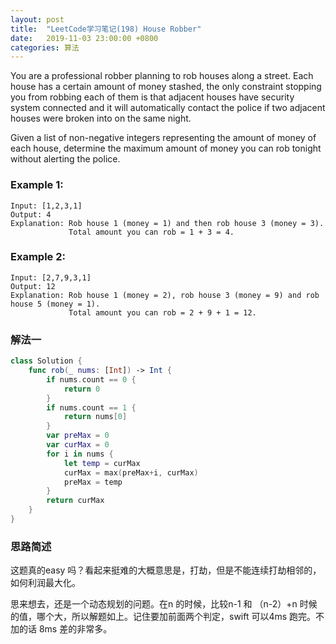 ```yaml
---
layout: post
title:  "LeetCode学习笔记(198) House Robber"
date:   2019-11-03 23:00:00 +0800
categories: 算法
---
```


You are a professional robber planning to rob houses along a street. Each house has a certain amount of money stashed, the only constraint stopping you from robbing each of them is that adjacent houses have security system connected and it will automatically contact the police if two adjacent houses were broken into on the same night.

Given a list of non-negative integers representing the amount of money of each house, determine the maximum amount of money you can rob tonight without alerting the police.

### Example 1:

```
Input: [1,2,3,1]
Output: 4
Explanation: Rob house 1 (money = 1) and then rob house 3 (money = 3).
             Total amount you can rob = 1 + 3 = 4.
```

### Example 2:

```
Input: [2,7,9,3,1]
Output: 12
Explanation: Rob house 1 (money = 2), rob house 3 (money = 9) and rob house 5 (money = 1).
             Total amount you can rob = 2 + 9 + 1 = 12.
```

### 解法一

```swift
class Solution {
    func rob(_ nums: [Int]) -> Int {
        if nums.count == 0 {
            return 0
        }
        if nums.count == 1 {
            return nums[0]
        }
        var preMax = 0
        var curMax = 0
        for i in nums {
            let temp = curMax
            curMax = max(preMax+i, curMax)
            preMax = temp
        }
        return curMax
    }
}
```

### 思路简述

这题真的easy 吗？看起来挺难的大概意思是，打劫，但是不能连续打劫相邻的，如何利润最大化。

思来想去，还是一个动态规划的问题。在n 的时候，比较n-1 和 （n-2）+n 时候的值，哪个大，所以解题如上。记住要加前面两个判定，swift 可以4ms 跑完。不加的话 8ms 差的非常多。


